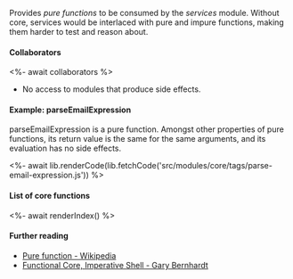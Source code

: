 Provides _pure functions_ to be consumed by the _services_ module. Without core, services would be interlaced with pure and impure functions, making them harder to test and reason about.

#### Collaborators

<%- await collaborators %>

- No access to modules that produce side effects.

#### Example: parseEmailExpression

parseEmailExpression is a pure function. Amongst other properties of pure functions, its return value is the same for the same arguments, and its evaluation has no side effects.

<%- await lib.renderCode(lib.fetchCode('src/modules/core/tags/parse-email-expression.js')) %>

#### List of core functions

<%- await renderIndex() %>

#### Further reading

- [Pure function - Wikipedia](https://en.wikipedia.org/wiki/Pure_function)
- [Functional Core, Imperative Shell - Gary Bernhardt](https://www.destroyallsoftware.com/screencasts/catalog/functional-core-imperative-shell)
